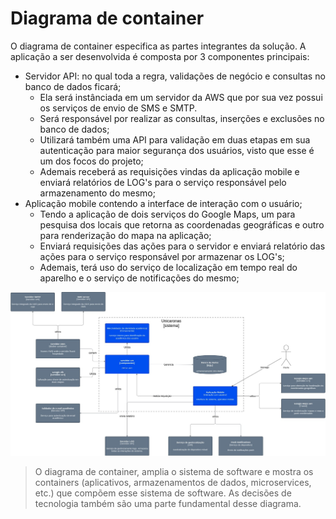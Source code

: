 # Diagrama de container

O diagrama de container especifica as partes integrantes da solução. A aplicação a ser desenvolvida é composta por 3 componentes principais:
- Servidor API: no qual toda a regra, validações de negócio e consultas no banco de dados ficará;
  - Ela será instânciada em um servidor da AWS que por sua vez possui os serviços de envio de SMS e SMTP.
  - Será responsável por realizar as consultas, inserções e exclusões no banco de dados;
  - Utilizará também uma API para validação em duas etapas em sua autenticação para maior segurança dos usuários, visto que esse é um dos focos do projeto;
  - Ademais receberá as requisições vindas da aplicação mobile e enviará relatórios de LOG's para o serviço responsável pelo armazenamento do mesmo;
- Aplicação mobile contendo a interface de interação com o usuário;
  - Tendo a aplicação de dois serviços do Google Maps, um para pesquisa dos locais que retorna as coordenadas geográficas e outro para renderização do mapa na aplicação;
  - Enviará requisições das ações para o servidor e enviará relatório das ações para o serviço responsável por armazenar os LOG's;
  - Ademais, terá uso do serviço de localização em tempo real do aparelho e o serviço de notificações do mesmo;

![Diagrama de container](Diagrams/container.jpeg)

> O diagrama de container, amplia o sistema de software e mostra os containers (aplicativos, armazenamentos de dados, microservices, etc.) que compõem esse sistema de software. As decisões de tecnologia também são uma parte fundamental desse diagrama.
